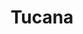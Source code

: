 ---
title: "Tucana"
hashtag: tucana
borders:
  - Eridanus
  - Grus
  - Hydrus
  - Indus
  - Octans
  - Phoenix
layout: hashtag
subdivision-of:
  - southern celestial hemisphere
tags:
  - toucan
  - constellation
---